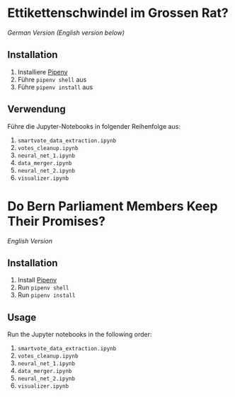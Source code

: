 # Ettikettenschwindel im Grossen Rat?

*German Version (English version below)*

## Installation

1. Installiere [Pipenv](https://pipenv.pypa.io/en/latest/)
2. Führe `pipenv shell` aus
3. Führe `pipenv install` aus

## Verwendung

Führe die Jupyter-Notebooks in folgender Reihenfolge aus:

1. `smartvote_data_extraction.ipynb`
2. `votes_cleanup.ipynb`
4. `neural_net_1.ipynb`
3. `data_merger.ipynb`
5. `neural_net_2.ipynb`
6. `visualizer.ipynb`


# Do Bern Parliament Members Keep Their Promises?

*English Version*


## Installation

1. Install [Pipenv](https://pipenv.pypa.io/en/latest/)
2. Run `pipenv shell`
3. Run `pipenv install`

## Usage

Run the Jupyter notebooks in the following order:

1. `smartvote_data_extraction.ipynb`
2. `votes_cleanup.ipynb`
4. `neural_net_1.ipynb`
3. `data_merger.ipynb`
5. `neural_net_2.ipynb`
6. `visualizer.ipynb`
